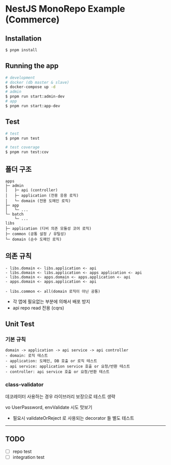 # NestJS MonoRepo Example (Commerce)

## Installation

```bash
$ pnpm install
```

## Running the app

```bash
# development
# docker (db master & slave)
$ docker-compose up -d
# admin
$ pnpm run start:admin-dev
# app
$ pnpm run start:app-dev
```

## Test

```bash
# test
$ pnpm run test

# test coverage
$ pnpm run test:cov
```

## 폴더 구조
```
apps
├─ admin
│   ├─ api (controller)
│   ├─ application (전용 응용 로직)
│   └─ domain (전용 도메인 로직)
├─ app
│   └─ ...
└─ batch
    └─ ...
libs
├─ application (디비 의존 모듈성 코어 로직)
├─ common (공통 설정 / 유틸성)
└─ domain (순수 도메인 로직)
```

## 의존 규칙
```
- libs.domain <- libs.application <- api
- libs.domain <- libs.application <- apps application <- api
- libs.domain <- apps.domain <- apps.application <- api
- apps.domain <- apps.application <- api

- libs.common <- all(domain 로직이 아닌 공통)
```
- 각 앱에 필요없는 부분에 의해서 배포 방지
- api repo read 전용 (cqrs)

## Unit Test
### 기본 규칙
```
domain -> application -> api service -> api controller
- domain: 로직 테스트
- application: 도메인, DB 호출 or 로직 테스트
- api service: application service 호출 or 요청/반환 테스트
- controller: api service 호출 or 요청/반환 테스트
```

### class-validator
데코레이터 사용하는 경우 라이브러리 보장으로 테스트 생략 

vo UserPassword, envValidate 시도 맛보기 

- 필요시 validateOrReject 로 사용되는 decorator 들 별도 테스트

---

## TODO
- [ ] repo test
- [ ] integration test